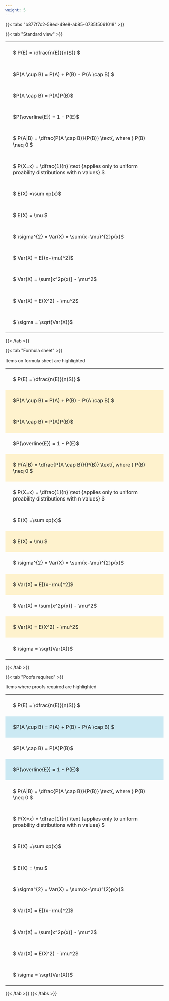 ```yaml
---
weight: 5
---
```


{{< tabs "b877f7c2-59ed-49e8-ab85-0735f5061018" >}}

{{< tab "Standard view" >}}

<style type="text/css">
#T_8b023 th.col_heading {
  text-align: left;
  font-size: 1em;
}
#T_8b023 td {
  text-align: left;
  font-size: 1em;
  padding: 1.5em;
}
</style>
<table id="T_8b023">
  <thead>
  </thead>
  <tbody>
    <tr>
      <td id="T_8b023_row0_col0" class="data row0 col0" >$ P(E) = \dfrac{n(E)}{n(S)} $</td>
    </tr>
    <tr>
      <td id="T_8b023_row1_col0" class="data row1 col0" >$P(A \cup B) = P(A) + P(B) - P(A \cap B) $</td>
    </tr>
    <tr>
      <td id="T_8b023_row2_col0" class="data row2 col0" >$P(A \cap B)  = P(A)P(B)$</td>
    </tr>
    <tr>
      <td id="T_8b023_row3_col0" class="data row3 col0" >$P(\overline{E}) = 1 - P(E)$</td>
    </tr>
    <tr>
      <td id="T_8b023_row4_col0" class="data row4 col0" >$ P(A|B) = \dfrac{P(A \cap B)}{P(B)} \text{, where } P(B) \neq 0 $</td>
    </tr>
    <tr>
      <td id="T_8b023_row5_col0" class="data row5 col0" >$ P(X=x) =  \dfrac{1}{n} 
\text {applies only to uniform proability distributions with n values} $</td>
    </tr>
    <tr>
      <td id="T_8b023_row6_col0" class="data row6 col0" >$ E(X) =\sum xp(x)$</td>
    </tr>
    <tr>
      <td id="T_8b023_row7_col0" class="data row7 col0" >$ E(X) = \mu $</td>
    </tr>
    <tr>
      <td id="T_8b023_row8_col0" class="data row8 col0" >$ \sigma^{2} = Var(X) = \sum(x-\mu)^{2}p(x)$</td>
    </tr>
    <tr>
      <td id="T_8b023_row9_col0" class="data row9 col0" >$ Var(X) = E[(x-\mu)^2]$</td>
    </tr>
    <tr>
      <td id="T_8b023_row10_col0" class="data row10 col0" >$ Var(X) = \sum[x^2p(x)] - \mu^2$</td>
    </tr>
    <tr>
      <td id="T_8b023_row11_col0" class="data row11 col0" >$ Var(X) = E(X^2) - \mu^2$</td>
    </tr>
    <tr>
      <td id="T_8b023_row12_col0" class="data row12 col0" >$ \sigma = \sqrt{Var(X)}$</td>
    </tr>
  </tbody>
</table>
{{< /tab >}}

{{< tab "Formula sheet" >}}

Items on formula sheet are highlighted 
<br>
<style type="text/css">
#T_51193 th.col_heading {
  text-align: left;
  font-size: 1em;
}
#T_51193 td {
  text-align: left;
  font-size: 1em;
  padding: 1.5em;
}
#T_51193_row0_col0, #T_51193_row3_col0, #T_51193_row5_col0, #T_51193_row6_col0, #T_51193_row8_col0, #T_51193_row10_col0, #T_51193_row12_col0 {
  background-color: rgba(0,0,0,0);
}
#T_51193_row1_col0, #T_51193_row2_col0, #T_51193_row4_col0, #T_51193_row7_col0, #T_51193_row9_col0, #T_51193_row11_col0 {
  background-color: rgba(255,194,10, 0.2);
}
</style>
<table id="T_51193">
  <thead>
  </thead>
  <tbody>
    <tr>
      <td id="T_51193_row0_col0" class="data row0 col0" >$ P(E) = \dfrac{n(E)}{n(S)} $</td>
    </tr>
    <tr>
      <td id="T_51193_row1_col0" class="data row1 col0" >$P(A \cup B) = P(A) + P(B) - P(A \cap B) $</td>
    </tr>
    <tr>
      <td id="T_51193_row2_col0" class="data row2 col0" >$P(A \cap B)  = P(A)P(B)$</td>
    </tr>
    <tr>
      <td id="T_51193_row3_col0" class="data row3 col0" >$P(\overline{E}) = 1 - P(E)$</td>
    </tr>
    <tr>
      <td id="T_51193_row4_col0" class="data row4 col0" >$ P(A|B) = \dfrac{P(A \cap B)}{P(B)} \text{, where } P(B) \neq 0 $</td>
    </tr>
    <tr>
      <td id="T_51193_row5_col0" class="data row5 col0" >$ P(X=x) =  \dfrac{1}{n} 
\text {applies only to uniform proability distributions with n values} $</td>
    </tr>
    <tr>
      <td id="T_51193_row6_col0" class="data row6 col0" >$ E(X) =\sum xp(x)$</td>
    </tr>
    <tr>
      <td id="T_51193_row7_col0" class="data row7 col0" >$ E(X) = \mu $</td>
    </tr>
    <tr>
      <td id="T_51193_row8_col0" class="data row8 col0" >$ \sigma^{2} = Var(X) = \sum(x-\mu)^{2}p(x)$</td>
    </tr>
    <tr>
      <td id="T_51193_row9_col0" class="data row9 col0" >$ Var(X) = E[(x-\mu)^2]$</td>
    </tr>
    <tr>
      <td id="T_51193_row10_col0" class="data row10 col0" >$ Var(X) = \sum[x^2p(x)] - \mu^2$</td>
    </tr>
    <tr>
      <td id="T_51193_row11_col0" class="data row11 col0" >$ Var(X) = E(X^2) - \mu^2$</td>
    </tr>
    <tr>
      <td id="T_51193_row12_col0" class="data row12 col0" >$ \sigma = \sqrt{Var(X)}$</td>
    </tr>
  </tbody>
</table>
{{< /tab >}}

{{< tab "Poofs required" >}}

Items where proofs required are highlighted 
<br>
<style type="text/css">
#T_ced68 th.col_heading {
  text-align: left;
  font-size: 1em;
}
#T_ced68 td {
  text-align: left;
  font-size: 1em;
  padding: 1.5em;
}
#T_ced68_row0_col0, #T_ced68_row2_col0, #T_ced68_row4_col0, #T_ced68_row5_col0, #T_ced68_row6_col0, #T_ced68_row7_col0, #T_ced68_row8_col0, #T_ced68_row9_col0, #T_ced68_row10_col0, #T_ced68_row11_col0, #T_ced68_row12_col0 {
  background-color: rgba(0,0,0,0);
}
#T_ced68_row1_col0, #T_ced68_row3_col0 {
  background-color: rgba(0,150,200, 0.2);
}
</style>
<table id="T_ced68">
  <thead>
  </thead>
  <tbody>
    <tr>
      <td id="T_ced68_row0_col0" class="data row0 col0" >$ P(E) = \dfrac{n(E)}{n(S)} $</td>
    </tr>
    <tr>
      <td id="T_ced68_row1_col0" class="data row1 col0" >$P(A \cup B) = P(A) + P(B) - P(A \cap B) $</td>
    </tr>
    <tr>
      <td id="T_ced68_row2_col0" class="data row2 col0" >$P(A \cap B)  = P(A)P(B)$</td>
    </tr>
    <tr>
      <td id="T_ced68_row3_col0" class="data row3 col0" >$P(\overline{E}) = 1 - P(E)$</td>
    </tr>
    <tr>
      <td id="T_ced68_row4_col0" class="data row4 col0" >$ P(A|B) = \dfrac{P(A \cap B)}{P(B)} \text{, where } P(B) \neq 0 $</td>
    </tr>
    <tr>
      <td id="T_ced68_row5_col0" class="data row5 col0" >$ P(X=x) =  \dfrac{1}{n} 
\text {applies only to uniform proability distributions with n values} $</td>
    </tr>
    <tr>
      <td id="T_ced68_row6_col0" class="data row6 col0" >$ E(X) =\sum xp(x)$</td>
    </tr>
    <tr>
      <td id="T_ced68_row7_col0" class="data row7 col0" >$ E(X) = \mu $</td>
    </tr>
    <tr>
      <td id="T_ced68_row8_col0" class="data row8 col0" >$ \sigma^{2} = Var(X) = \sum(x-\mu)^{2}p(x)$</td>
    </tr>
    <tr>
      <td id="T_ced68_row9_col0" class="data row9 col0" >$ Var(X) = E[(x-\mu)^2]$</td>
    </tr>
    <tr>
      <td id="T_ced68_row10_col0" class="data row10 col0" >$ Var(X) = \sum[x^2p(x)] - \mu^2$</td>
    </tr>
    <tr>
      <td id="T_ced68_row11_col0" class="data row11 col0" >$ Var(X) = E(X^2) - \mu^2$</td>
    </tr>
    <tr>
      <td id="T_ced68_row12_col0" class="data row12 col0" >$ \sigma = \sqrt{Var(X)}$</td>
    </tr>
  </tbody>
</table>
{{< /tab >}}
{{< /tabs >}}